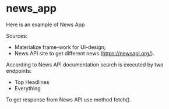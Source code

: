 # news_app
Here is an example of News App

Sources:
- Materialize frame-work for UI-design;
- News API site to get different news (https://newsapi.org/).

According to News API documentation search is executed by two endpoints: 
- Top Headlines
- Everything

To get response from News API use method fetch().



